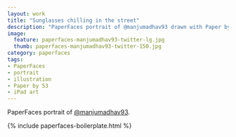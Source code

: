 ```yaml
---
layout: work
title: "Sunglasses chilling in the street"
description: "PaperFaces portrait of @manjumadhav93 drawn with Paper by 53 on an iPad."
image: 
  feature: paperfaces-manjumadhav93-twitter-lg.jpg
  thumb: paperfaces-manjumadhav93-twitter-150.jpg
category: paperfaces
tags: 
- PaperFaces
- portrait
- illustration
- Paper by 53
- iPad art
---
```


PaperFaces portrait of [@manjumadhav93](http://twitter.com/manjumadhav93).

{% include paperfaces-boilerplate.html %}